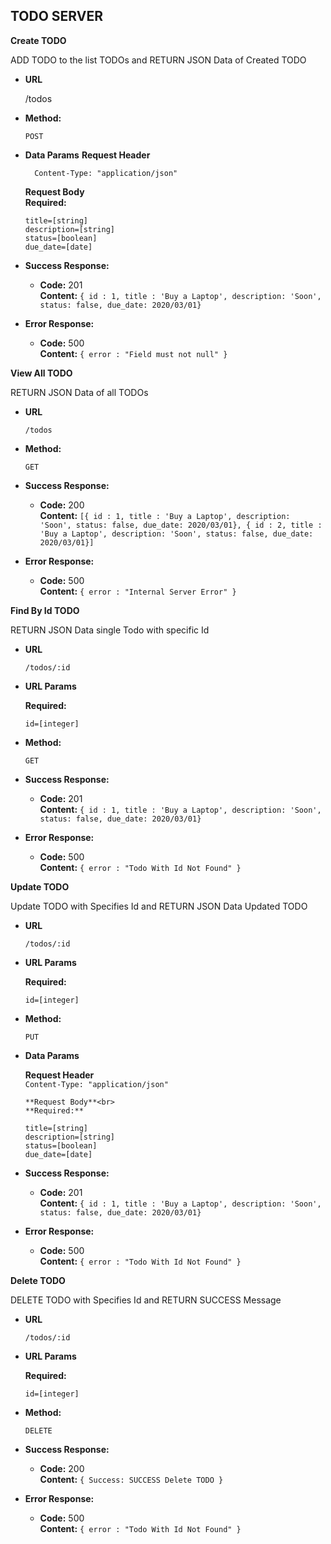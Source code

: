 **TODO SERVER**
----

**Create TODO**
  
  ADD TODO to the list TODOs and RETURN JSON Data of Created TODO

* **URL**

  /todos

* **Method:**

  `POST`
   
* **Data Params**
    **Request Header**<br>
    ```
      Content-Type: "application/json"
    ```


    **Request Body**<br>
    **Required:**
 
   ```
   title=[string]
   description=[string]
   status=[boolean]
   due_date=[date]
   ```
   

* **Success Response:**

  * **Code:** 201 <br />
    **Content:** `{ id : 1, title : 'Buy a Laptop', description: 'Soon', status: false, due_date: 2020/03/01}`
 
* **Error Response:**

  * **Code:** 500  <br />
    **Content:** `{ error : "Field must not null" }`


**View All TODO**

  RETURN JSON Data of all TODOs

* **URL**

  ```
  /todos
  ```

* **Method:**

  ```
  GET
  ```
* **Success Response:**

  * **Code:** 200 <br />
    **Content:** `[{ id : 1, title : 'Buy a Laptop', description: 'Soon', status: false, due_date: 2020/03/01}, { id : 2, title : 'Buy a Laptop', description: 'Soon', status: false, due_date: 2020/03/01}]`
 
* **Error Response:**

  * **Code:** 500  <br />
    **Content:** `{ error : "Internal Server Error" }`

**Find By Id TODO**

  RETURN JSON Data single Todo with specific Id

* **URL**

  ```
  /todos/:id
  ```
* **URL Params**

    **Required:**
   ```
   id=[integer]
   ```

* **Method:**

  ```
  GET
  ```

* **Success Response:**

  * **Code:** 201 <br />
    **Content:** `{ id : 1, title : 'Buy a Laptop', description: 'Soon', status: false, due_date: 2020/03/01}`
 
* **Error Response:**

  * **Code:** 500  <br />
    **Content:** `{ error : "Todo With Id Not Found" }`

**Update TODO**

  Update TODO with Specifies Id and RETURN JSON Data Updated TODO

* **URL**

  ```
  /todos/:id
  ```

* **URL Params**

    **Required:**
   ```
   id=[integer]
   ```

* **Method:**

  ```
  PUT
  ```
   
* **Data Params**

  **Request Header**<br>
      ```
        Content-Type: "application/json"
      ```

      **Request Body**<br>
      **Required:**
  
    ```
    title=[string]
    description=[string]
    status=[boolean]
    due_date=[date]
    ```

* **Success Response:**

  * **Code:** 201 <br />
    **Content:** `{ id : 1, title : 'Buy a Laptop', description: 'Soon', status: false, due_date: 2020/03/01}`
 
* **Error Response:**

  * **Code:** 500  <br />
    **Content:** `{ error : "Todo With Id Not Found" }`

**Delete TODO**

  DELETE TODO with Specifies Id and RETURN SUCCESS Message

* **URL**

  ```
  /todos/:id
  ```

* **URL Params**

    **Required:**
   ```
   id=[integer]
   ```

* **Method:**

  ```
  DELETE
  ```

* **Success Response:**

  * **Code:** 200 <br />
    **Content:** `{ Success: SUCCESS Delete TODO }`
 
* **Error Response:**

  * **Code:** 500  <br />
    **Content:** `{ error : "Todo With Id Not Found" }`

